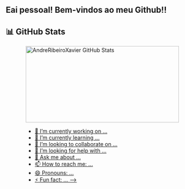 ## Eai pessoal! Bem-vindos ao meu Github!!

## 📊 GitHub Stats

<div style="display: flex; justify-content: center; align-items: center; flex-direction: column;"> 
<a href="https://github.com/AndreRibeiroXavier/AndreRibeiroXavier/blob/main/README.md">
  <img height=200 width=400 title ="AndreRibeiroXavier GitHub Stats" src="https://github-readme-stats.vercel.app/api?username=AndreRibeiroXavier&show_icons=true&theme=midnight-purple&hide_border=true" />


- 🔭 I’m currently working on ...
- 🌱 I’m currently learning ...
- 👯 I’m looking to collaborate on ...
- 🤔 I’m looking for help with ...
- 💬 Ask me about ...
- 📫 How to reach me: ...
- 😄 Pronouns: ...
- ⚡ Fun fact: ...
-->
